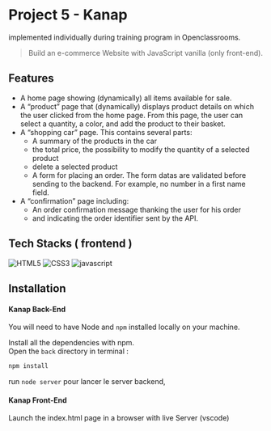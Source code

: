 # Project 5 - Kanap
implemented individually during training program in Openclassrooms.
> Build an e-commerce Website with JavaScript vanilla (only front-end).

## Features
* A home page showing (dynamically) all items available for sale.
* A “product” page that (dynamically) displays product details on
which the user clicked from the home page. From this page, the user
can select a quantity, a color, and add the product to their basket.
* A “shopping car” page. This contains several parts:
    * A summary of the products in the car 
    * the total price, the possibility to modify the quantity of a selected product 
    * delete a selected product
    * A form for placing an order. The form datas are validated before sending to the backend. 
    For example, no number in a first name field.
* A “confirmation” page including:
    * An order confirmation message thanking the user for his order
    * and indicating the order identifier sent by the API.

## Tech Stacks ( frontend )
![HTML5](https://img.shields.io/badge/HTML5-E34F26?style=for-the-badge&logo=html5&logoColor=white)
![CSS3](https://img.shields.io/badge/CSS3-1572B6?style=for-the-badge&logo=css3&logoColor=white)
![javascript](https://img.shields.io/badge/Javascript-323330?style=for-the-badge&logo=javascript&logoColor=F7DF1E)

## Installation

#### Kanap Back-End
You will need to have Node and `npm` installed locally on your machine.

Install all the dependencies with npm.\
Open the `back` directory in terminal :
```bash
npm install
```
run `node server` pour lancer le server backend,

#### Kanap Front-End
Launch the index.html page in a browser with live Server (vscode)


